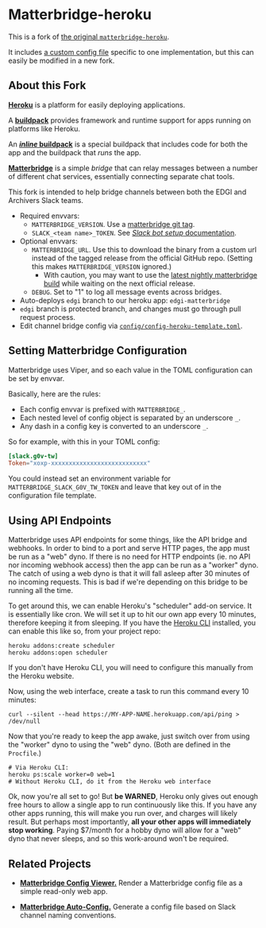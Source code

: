 # Matterbridge-heroku

This is a fork of [the original
`matterbridge-heroku`](https://github.com/cadecairos/matterbridge-heroku).

It includes [a custom config file][config] specific to one implementation, but this can easily be modified in a new fork.

## About this Fork

[**Heroku**](https://www.heroku.com/what) is a platform for easily deploying
applications.

A [**buildpack**](https://docs.cloudfoundry.org/buildpacks/) provides
framework and runtime support for apps running on platforms like Heroku.

An [**_inline_ buildpack**](https://github.com/kr/heroku-buildpack-inline#readme) is a special buildpack that includes code for both the app and the
buildpack that _runs_ the app.

[**Matterbridge**](https://github.com/42wim/matterbridge#readme) is a
simple _bridge_ that can relay messages between a number of different
chat services, essentially connecting separate chat tools.

This fork is intended to help bridge channels between both the EDGI and
Archivers Slack teams.

* Required envvars:
  * `MATTERBRIDGE_VERSION`. Use a [matterbridge git tag][git-tags].
  * `SLACK_<team name>_TOKEN`. See [_Slack bot setup_ documentation][bot-setup].
* Optional envvars:
  * `MATTERBRIDGE_URL`. Use this to download the binary from a custom
    url instead of the tagged release from the official GitHub repo.
    (Setting this makes `MATTERBRIDGE_VERSION` ignored.)
    * With caution, you may want to use the [latest nightly matterbridge
      build](https://bintray.com/42wim/nightly/Matterbridge/_latestVersion)
      while waiting on the next official release.
  * `DEBUG`. Set to "1" to log all message events across bridges.
* Auto-deploys `edgi` branch to our heroku app: `edgi-matterbridge`
* `edgi` branch is protected branch, and changes must go through pull
  request process.
* Edit channel bridge config via [`config/config-heroku-template.toml`][config].

## Setting Matterbridge Configuration

Matterbridge uses Viper, and so each value in the TOML configuration can
be set by envvar.

Basically, here are the rules:

- Each config envvar is prefixed with `MATTERBRIDGE_`.
- Each nested level of config object is separated by an underscore `_`.
- Any dash in a config key is converted to an underscore `_`.

So for example, with this in your TOML config:

```toml
[slack.g0v-tw]
Token="xoxp-xxxxxxxxxxxxxxxxxxxxxxxxxxx"
```

You could instead set an environment variable for
`MATTERBRIDGE_SLACK_G0V_TW_TOKEN` and leave that key out of in the
configuration file template.

## Using API Endpoints

Matterbridge uses API endpoints for some things, like the API bridge and
webhooks. In order to bind to a port and serve HTTP pages, the app must
be run as a "web" dyno. If there is no need for HTTP endpoints (ie. no
API nor incoming webhook access) then the app can be run as a "worker"
dyno. The catch of using a web dyno is that it will fall asleep after 30
minutes of no incoming requests. This is bad if we're depending on this
bridge to be running all the time.

To get around this, we can enable Heroku's "scheduler" add-on service.
It is essentially like cron. We will set it up to hit our own app every
10 minutes, therefore keeping it from sleeping. If you have the [Heroku
CLI][heroku-cli] installed, you can enable this like so, from your
project repo:

   [heroku-cli]: https://devcenter.heroku.com/articles/heroku-cli

```
heroku addons:create scheduler
heroku addons:open scheduler
```

If you don't have Heroku CLI, you will need to configure this manually
from the Heroku website.

Now, using the web interface, create a task to run this command every 10
minutes:

```
curl --silent --head https://MY-APP-NAME.herokuapp.com/api/ping > /dev/null
```

Now that you're ready to keep the app awake, just switch over from using
the "worker" dyno to using the "web" dyno. (Both are defined in the
`Procfile`.)

```
# Via Heroku CLI:
heroku ps:scale worker=0 web=1
# Without Heroku CLI, do it from the Heroku web interface
```


Ok, now you're all set to go! But **be WARNED**, Heroku only gives out
enough free hours to allow a single app to run continuously like this.
If you have any other apps running, this will make you run over, and
charges will likely result. But perhaps most importantly, **all your
other apps will immediately stop working**. Paying $7/month for a hobby
dyno will allow for a "web" dyno that never sleeps, and so this
work-around won't be required.

## Related Projects

- [**Matterbridge Config Viewer.**][viewer] Render a Matterbridge config
  file as a simple read-only web app.
- [**Matterbridge Auto-Config.**][autoconfig] Generate a config file
  based on Slack channel naming conventions.

   [bot-setup]: https://github.com/42wim/matterbridge/wiki/Slack-bot-setup
   [git-tags]: https://github.com/42wim/matterbridge/tags
   [config]: config/config-heroku-template.toml
   [viewer]: https://github.com/patcon/matterbridge-heroku-viewer
   [autoconfig]: https://github.com/patcon/matterbridge-autoconfig/
